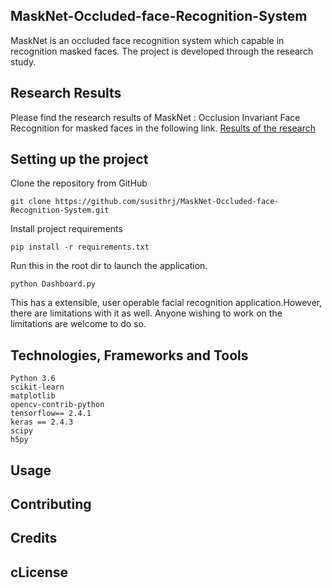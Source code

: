 ## MaskNet-Occluded-face-Recognition-System
MaskNet is an occluded face recognition system which capable in recognition masked faces. The  project is developed through the research study. 

## Research Results
Please find the research results of MaskNet : Occlusion Invariant Face Recognition for masked faces in the following link. [Results of the research](https://www.researchgate.net/project/Face-Mask-Invariant-Face-Recognition-with-Identity-Verification)

## Setting up the project 
Clone the repository from GitHub

	git clone https://github.com/susithrj/MaskNet-Occluded-face-Recognition-System.git

Install project requirements

	pip install -r requirements.txt

Run this in the root dir to launch the application.

	python Dashboard.py

This has a extensible, user operable facial recognition application.However, there are limitations with it as well. Anyone wishing to work on the limitations are welcome to do so.

## Technologies, Frameworks and Tools
    Python 3.6
    scikit-learn
    matplotlib
    opencv-contrib-python
    tensorflow== 2.4.1
    keras == 2.4.3
    scipy
    h5py

## Usage
## Contributing
## Credits
## cLicense

